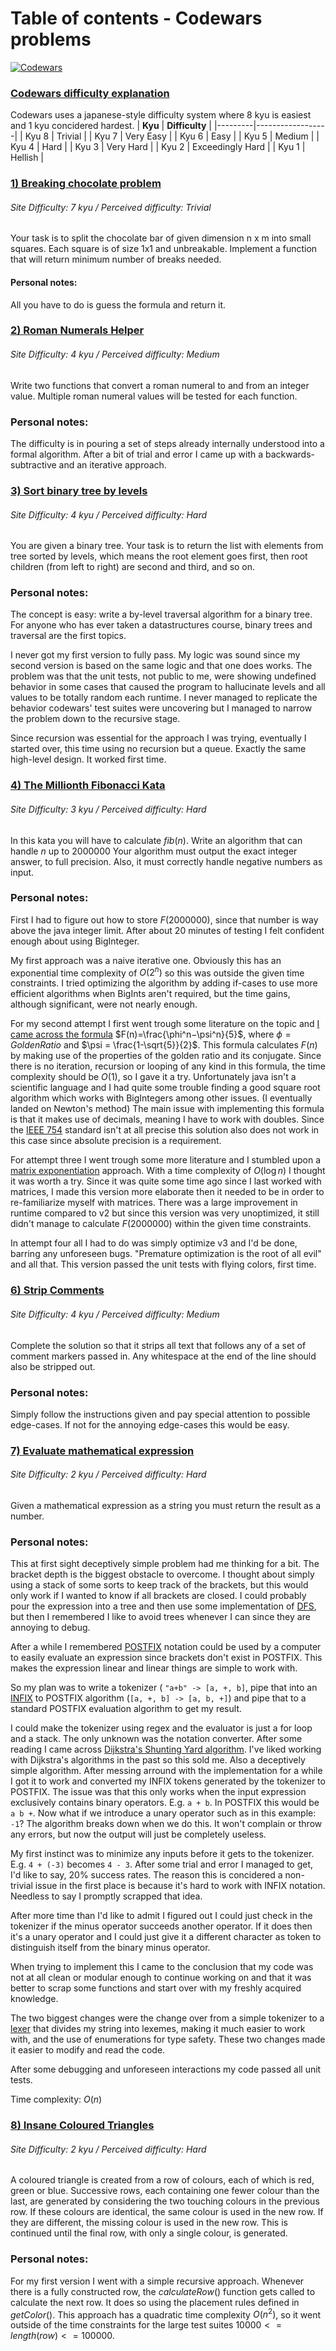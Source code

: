# Table of contents - Codewars problems
[![Codewars](https://www.codewars.com/users/GillesVanPellicom/badges/large)](https://www.codewars.com/users/GillesVanPellicom)
### [Codewars difficulty explanation](https://docs.codewars.com/gamification/ranks/)
Codewars uses a japanese-style difficulty system where 8 kyu is easiest and 1 kyu concidered hardest.
| **Kyu** | **Difficulty**   |
|---------|------------------|
| Kyu 8   | Trivial          |
| Kyu 7   | Very Easy        |
| Kyu 6   | Easy             |
| Kyu 5   | Medium           |
| Kyu 4   | Hard             |
| Kyu 3   | Very Hard        |
| Kyu 2   | Exceedingly Hard |
| Kyu 1   | Hellish          |

### [1) Breaking chocolate problem](https://www.codewars.com/kata/534ea96ebb17181947000ada)
###### Site Difficulty: 7 kyu / Perceived difficulty: Trivial
Your task is to split the chocolate bar of given dimension n x m into small squares. Each square is of size 1x1 and unbreakable. Implement a function that will return minimum number of breaks needed.
#### Personal notes:
All you have to do is guess the formula and return it.

### [2) Roman Numerals Helper](https://www.codewars.com/kata/51b66044bce5799a7f000003)
###### Site Difficulty: 4 kyu / Perceived difficulty: Medium
Write two functions that convert a roman numeral to and from an integer value.
Multiple roman numeral values will be tested for each function.
### Personal notes:
The difficulty is in pouring a set of steps already internally understood into a formal algorithm.
After a bit of trial and error I came up with a backwards-subtractive and an iterative approach.

### [3) Sort binary tree by levels](https://www.codewars.com/kata/52bef5e3588c56132c0003bc)
###### Site Difficulty: 4 kyu / Perceived difficulty: Hard
You are given a binary tree.
Your task is to return the list with elements from tree sorted by levels, which means the root element goes first, then root children (from left to right) are second and third, and so on.
### Personal notes:
The concept is easy: write a by-level traversal algorithm for a binary tree. 
For anyone who has ever taken a datastructures course, binary trees and traversal are the first topics.

I never got my first version to fully pass. My logic was sound since my second version is based on the same logic and that one does works.
The problem was that the unit tests, not public to me, were showing undefined behavior in some cases that caused the program to hallucinate levels and all values to be totally random each runtime.
I never managed to replicate the behavior codewars' test suites were uncovering but I managed to narrow the problem down to the recursive stage.

Since recursion was essential for the approach I was trying, eventually I started over, this time using no recursion but a queue. Exactly the same high-level design. It worked first time.

### [4) The Millionth Fibonacci Kata](https://www.codewars.com/kata/53d40c1e2f13e331fc000c26)
###### Site Difficulty: 3 kyu / Perceived difficulty: Hard
In this kata you will have to calculate $fib(n)$.
Write an algorithm that can handle $n$ up to $2000000$
Your algorithm must output the exact integer answer, to full precision.
Also, it must correctly handle negative numbers as input.
### Personal notes:
First I had to figure out how to store $F(2000000)$, since that number is way above the java integer limit.
After about 20 minutes of testing I felt confident enough about using BigInteger.

My first approach was a naive iterative one. Obviously this has an exponential time complexity of $O(2^n)$ so this was outside the given time constraints.
I tried optimizing the algorithm by adding if-cases to use more efficient algorithms when BigInts aren't required, but the time gains, although significant, were not nearly enough.

For my second attempt I first went trough some literature on the topic and [I came across the formula](https://en.wikipedia.org/wiki/Fibonacci_sequence#Relation_to_the_golden_ratio) $F(n)=\frac{\phi^n−\psi^n}{5}$, where $\phi = Golden Ratio$ and $\psi = \frac{1-\sqrt{5}}{2}$.
This formula calculates $F(n)$ by making use of the properties of the golden ratio and its conjugate. Since there is no iteration, recursion or looping of any kind in this formula, the time complexity should be $O(1)$, so I gave it a try.
Unfortunately java isn't a scientific language and I had quite some trouble finding a good square root algorithm which works with BigIntegers among other issues. (I eventually landed on Newton's method)
The main issue with implementing this formula is that it makes use of decimals, meaning I have to work with doubles. Since the [IEEE 754](https://en.wikipedia.org/wiki/IEEE_754) standard isn't at all precise this solution also does not work in this case since absolute precision is a requirement.

For attempt three I went trough some more literature and I stumbled upon a [matrix exponentiation](https://en.wikipedia.org/wiki/Fibonacci_sequence#Matrix_form) approach. With a time complexity of $O(\log{n})$ I thought it was worth a try.
Since it was quite some time ago since I last worked with matrices, I made this version more elaborate then it needed to be in order to re-familiarize myself with matrices.
There was a large improvement in runtime compared to v2 but since this version was very unoptimized, it still didn't manage to calculate $F(2000000)$ within the given time constraints.

In attempt four all I had to do was simply optimize v3 and I'd be done, barring any unforeseen bugs. "Premature optimization is the root of all evil" and all that. 
This version passed the unit tests with flying colors, first time.

### [6) Strip Comments](https://www.codewars.com/kata/51c8e37cee245da6b40000bd/java)
###### Site Difficulty: 4 kyu / Perceived difficulty: Medium
Complete the solution so that it strips all text that follows any of a set of comment markers passed in. Any whitespace at the end of the line should also be stripped out.
### Personal notes:
Simply follow the instructions given and pay special attention to possible edge-cases. If not for the annoying edge-cases this would be easy.

### [7) Evaluate mathematical expression](https://www.codewars.com/kata/52a78825cdfc2cfc87000005/java)
###### Site Difficulty: 2 kyu / Perceived difficulty: Hard
Given a mathematical expression as a string you must return the result as a number.
### Personal notes:
This at first sight deceptively simple problem had me thinking for a bit. The bracket depth is the biggest obstacle to overcome. I thought about simply using a stack of some sorts to keep track of the brackets, but this would only work if I wanted to know if all brackets are closed. I could probably pour the expression into a tree and then use some implementation of [DFS](https://en.wikipedia.org/wiki/Depth-first_search), but then I remembered I like to avoid trees whenever I can since they are annoying to debug. 

After a while I remembered [POSTFIX](https://en.wikipedia.org/wiki/Reverse_Polish_notation) notation could be used by a computer to easily evaluate an expression since brackets don't exist in POSTFIX. This makes the expression linear and linear things are simple to work with.

So my plan was to write a tokenizer ( ```"a+b" -> [a, +, b]```, pipe that into an [INFIX](https://en.wikipedia.org/wiki/Infix_notation) to POSTFIX algorithm (```[a, +, b] -> [a, b, +]```) and pipe that to a standard POSTFIX evaluation algorithm to get my result.

I could make the tokenizer using regex and the evaluator is just a for loop and a stack. The only unknown was the notation converter. After some reading I came across [Dijkstra's Shunting Yard algorithm](https://en.wikipedia.org/wiki/Shunting_yard_algorithm). I've liked working with Dijkstra's algorithms in the past so this sold me. Also a deceptively simple algorithm. After messing arround with the implementation for a while I got it to work and converted my INFIX tokens generated by the tokenizer to POSTFIX.
The issue was that this only works when the input expression exclusively contains binary operators. E.g. ```a + b```. 
In POSTFIX this would be ```a b +```. Now what if we introduce a unary operator such as in this example: ```-1```? The algorithm breaks down when we do this. It won't complain or throw any errors, but now the output will just be completely useless.

My first instinct was to minimize any inputs before it gets to the tokenizer. E.g. ```4 + (-3)``` becomes ```4 - 3```. After some trial and error I managed to get, I'd like to say, 20% success rates. The reason this is concidered a non-trivial issue in the first place is because it's hard to work with INFIX notation. Needless to say I promptly scrapped that idea.

After more time than I'd like to admit I figured out I could just check in the tokenizer if the minus operator succeeds another operator. If it does then it's a unary operator and I could just give it a different character as token to distinguish itself from the binary minus operator.

When trying to implement this I came to the conclusion that my code was not at all clean or modular enough to continue working on and that it was better to scrap some functions and start over with my freshly acquired knowledge.

The two biggest changes were the change over from a simple tokenizer to a [lexer](https://en.wikipedia.org/wiki/Lexical_analysis) that divides my string into lexemes, making it much easier to work with, and the use of enumerations for type safety. These two changes made it easier to modify and read the code.

After some debugging and unforeseen interactions my code passed all unit tests. 

Time complexity: $O(n)$

### [8) Insane Coloured Triangles](https://www.codewars.com/kata/5a331ea7ee1aae8f24000175)
###### Site Difficulty: 2 kyu / Perceived difficulty: Hard
A coloured triangle is created from a row of colours,
each of which is red, green or blue.
Successive rows, each containing one fewer colour than the last,
are generated by considering the two touching colours in the previous row.
If these colours are identical, the same colour is used in the new row.
If they are different, the missing colour is used in the new row.
This is continued until the final row, with only a single colour, is generated.
### Personal notes:
For my first version I went with a simple recursive approach. Whenever there is a fully constructed row, the $calculateRow()$ function gets called to calculate the next row.
It does so using the placement rules defined in $getColor()$. This approach has a quadratic time complexity $O(n^2)$, so it went outside of the time constraints for the large test suites $10000 <= length(row) <= 100000$.
